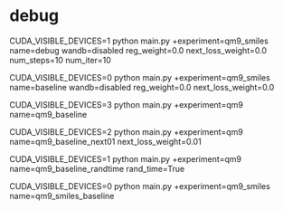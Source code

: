 # debug

CUDA_VISIBLE_DEVICES=1 python main.py +experiment=qm9_smiles name=debug wandb=disabled reg_weight=0.0 next_loss_weight=0.0 num_steps=10 num_iter=10


CUDA_VISIBLE_DEVICES=0 python main.py +experiment=qm9_smiles name=baseline wandb=disabled reg_weight=0.0 next_loss_weight=0.0


CUDA_VISIBLE_DEVICES=3 python main.py +experiment=qm9 name=qm9_baseline

CUDA_VISIBLE_DEVICES=2 python main.py +experiment=qm9 name=qm9_baseline_next01 next_loss_weight=0.01

CUDA_VISIBLE_DEVICES=1 python main.py +experiment=qm9 name=qm9_baseline_randtime rand_time=True

CUDA_VISIBLE_DEVICES=0 python main.py +experiment=qm9_smiles name=qm9_smiles_baseline




<!-- 
## 0803 Molecular debug



CUDA_VISIBLE_DEVICES=1 python main.py +experiment=qm9_smiles name=debug num_steps=10 num_iter=10 n_ipf=10 virtual_node=False

CUDA_VISIBLE_DEVICES=3 python main.py +experiment=qm9_smiles_less_transfer name=qm9less_01noise_5k_clip05_virtual num_steps=50 num_iter=5000 n_ipf=1000 virtual_node=True noise_level=0.1 grad_clip=0.5

CUDA_VISIBLE_DEVICES=1 python main.py +experiment=qm9_smiles_less_transfer name=qm9less_005noise_5k_clip05_virtual num_steps=50 num_iter=5000 n_ipf=1000 virtual_node=False noise_level=0.05 grad_clip=1.0 virtual_node=True

(TORUN) CUDA_VISIBLE_DEVICES=0 python main.py +experiment=qm9_smiles name=qm9_005noise_5k_clip05_virtual num_steps=50 num_iter=5000 n_ipf=1000 virtual_node=False noise_level=0.05 grad_clip=1.0 virtual_node=True

CUDA_VISIBLE_DEVICES=2 python main.py +experiment=qm9_smiles name=qm9_002noise_5k_clip05_3e4clean num_steps=50 num_iter=5000 n_ipf=1000 virtual_node=False noise_level=0.02 grad_clip=0.5 next_loss_weight=0.0003

CUDA_VISIBLE_DEVICES=1 python main.py +experiment=qm9_smiles name=qm9_002noise_5k_clip05_3e4clean_virtual num_steps=50 num_iter=5000 n_ipf=1000 virtual_node=True noise_level=0.02 grad_clip=0.5 next_loss_weight=0.0003

CUDA_VISIBLE_DEVICES=0 python main.py +experiment=qm9_smiles name=qm9_01noise_5k num_steps=50 num_iter=5000 n_ipf=1000 virtual_node=False noise_level=0.1

CUDA_VISIBLE_DEVICES=2 python main.py +experiment=qm9_smiles name=qm9_01noise_5k_clip01 num_steps=50 num_iter=5000 n_ipf=1000 virtual_node=False noise_level=0.1 grad_clip=0.1

CUDA_VISIBLE_DEVICES=1 python main.py +experiment=qm9_smiles name=qm9_01noise_5k_clip02 num_steps=50 num_iter=5000 n_ipf=1000 virtual_node=False noise_level=0.1 grad_clip=0.2

CUDA_VISIBLE_DEVICES=2 python main.py +experiment=qm9_smiles name=qm9_01noise_5k_clip05_vritual num_steps=50 num_iter=5000 n_ipf=1000 virtual_node=True noise_level=0.1 grad_clip=0.5

CUDA_VISIBLE_DEVICES=2 python main.py +experiment=qm9_smiles name=qm9_01noise_2k num_steps=50 num_iter=2000 n_ipf=1000 virtual_node=False noise_level=0.1

CUDA_VISIBLE_DEVICES=0 python main.py +experiment=qm9_smiles name=qm9_005noise_2k_virtual num_steps=50 num_iter=2000 n_ipf=1000 virtual_node=True noise_level=0.05

CUDA_VISIBLE_DEVICES=2 python main.py +experiment=qm9_smiles name=qm9_01noise_5k_clip2 num_steps=50 num_iter=5000 n_ipf=1000 virtual_node=False noise_level=0.1 grad_clip=2

CUDA_VISIBLE_DEVICES=1 python main.py +experiment=qm9_smiles name=qm9_01noise_5k_clip05 num_steps=50 num_iter=5000 n_ipf=1000 virtual_node=False noise_level=0.1 grad_clip=0.5

CUDA_VISIBLE_DEVICES=1 python main.py +experiment=qm9_smiles name=qm9_01noise_5k_3e5clean num_steps=50 num_iter=5000 n_ipf=1000 virtual_node=False noise_level=0.1 next_loss_weight=0.00003

CUDA_VISIBLE_DEVICES=2 python main.py +experiment=qm9_smiles name=qm9_01noise_5k_3e4clean num_steps=50 num_iter=5000 n_ipf=1000 virtual_node=False noise_level=0.1 next_loss_weight=0.0003

CUDA_VISIBLE_DEVICES=3 python main.py +experiment=qm9_smiles name=qm9_01noise_5k_virtual_clip num_steps=50 num_iter=5000 n_ipf=1000 virtual_node=True noise_level=0.1

## 0902 initial results

(*) CUDA_VISIBLE_DEVICES=0 python main.py +experiment=qm9_smiles test=true num_steps=50 virtual_node=True virtual_node=True forward_path=/home/yqin/coding/flow/DSBConnectivity/checkpoints/01noise_5k_clip1_virtual/net_f_92_4999.ckpt final_samples_to_generate=10000 name=test_01noise_5k_clip1_virtual_ipf92_10k_noema

(*) CUDA_VISIBLE_DEVICES=2 python main.py +experiment=qm9_smiles test=true num_steps=50 virtual_node=True virtual_node=True forward_path=/home/yqin/coding/flow/DSBConnectivity/checkpoints/01noise_5k_clip1_virtual/sample_net_f_92_4999.ckpt final_samples_to_generate=10000 name=test_01noise_5k_clip1_virtual_ipf92_10k

(*) CUDA_VISIBLE_DEVICES=2 python main.py +experiment=qm9_smiles test=true num_steps=50 virtual_node=True virtual_node=True forward_path=/home/yqin/coding/flow/DSBConnectivity/checkpoints/01noise_5k_clip1_virtual/sample_net_f_73_4999.ckpt final_samples_to_generate=10000 name=test_01noise_5k_clip1_virtual_ipf73_10k

(*) CUDA_VISIBLE_DEVICES=0 python main.py +experiment=qm9_smiles num_steps=50 virtual_node=False  test=True  forward_path=/home/yqin/coding/flow/DSBConnectivity/checkpoints/01noise_5k_clip05/sample_net_f_41_4999.ckpt final_samples_to_generate=10000 name=test_01noise_5k_clip05_ipf41_10k

(*) CUDA_VISIBLE_DEVICES=1 python main.py +experiment=qm9_smiles num_steps=50 virtual_node=False  test=True  forward_path=/home/yqin/coding/flow/DSBConnectivity/checkpoints/01noise_5k_clip05/sample_net_f_68_4999.ckpt final_samples_to_generate=10000 name=test_01noise_5k_clip05_ipf68_10k

CUDA_VISIBLE_DEVICES=1 python main.py +experiment=qm9_smiles test=true num_steps=50 virtual_node=True num_iter=10 n_ipf=10 virtual_node=True forward_path=/home/yqin/coding/flow/DSBConnectivity/checkpoints/01noise_5k_clip1_virtual/net_f_73_4999.ckpt final_samples_to_generate=10000 name=test_01noise_5k_clip1_virtual_10k

CUDA_VISIBLE_DEVICES=0 python main.py +experiment=qm9_smiles num_steps=50 num_iter=10 n_ipf=10 virtual_node=False test=True forward_path=/home/yqin/coding/flow/DSBConnectivity/checkpoints/01noise_5k_clip05/sample_net_f_68_4999.ckpt final_samples_to_generate=10000 name=test_01noise_5k_clip05_ipf68_10k

## 0904 other results - not better


CUDA_VISIBLE_DEVICES=0 python main.py +experiment=qm9_smiles num_steps=50 num_iter=10 n_ipf=10 virtual_node=False test=True forward_path=/home/yqin/coding/flow/DSBConnectivity/checkpoints/005noise_5k_clip05_virtual/sample_net_f_32_4999.ckpt final_samples_to_generate=30000 name=test32_005noise_5k_clip05_virtual_30k wandb=disabled virtual_node=True


CUDA_VISIBLE_DEVICES=1 python main.py +experiment=qm9_smiles num_steps=50 num_iter=10 n_ipf=10 virtual_node=False test=True forward_path=/home/yqin/coding/flow/DSBConnectivity/checkpoints/005noise_5k_clip1/sample_net_f_40_4999.ckpt final_samples_to_generate=30000 name=test40_005noise_5k_clip1_30k wandb=disabled


CUDA_VISIBLE_DEVICES=2 python main.py +experiment=qm9_smiles num_steps=50 num_iter=10 n_ipf=10 virtual_node=False test=True forward_path=/home/yqin/coding/flow/DSBConnectivity/checkpoints/005noise_5k_clip1/sample_net_f_57_4999.ckpt final_samples_to_generate=30000 name=test57_005noise_5k_clip1_30k wandb=disabled

## 0904 - plot the noise schedule

CUDA_VISIBLE_DEVICES=0 python main.py +experiment=qm9_smiles name=noise01_plot num_steps=50 num_iter=5000 n_ipf=1000 virtual_node=False noise_level=0.1

CUDA_VISIBLE_DEVICES=0 python main.py +experiment=qm9_smiles name=noise03_plot num_steps=50 num_iter=5000 n_ipf=1000 virtual_node=False noise_level=0.3

CUDA_VISIBLE_DEVICES=0 python main.py +experiment=qm9_smiles name=noise10_plots num_steps=50 num_iter=5000 n_ipf=1000 virtual_node=False noise_level=1.0

## 0904 - regularize the rate matrix output with x1

CUDA_VISIBLE_DEVICES=1 python main.py +experiment=qm9_smiles name=noise01_clip05_reg0 num_steps=50 num_iter=5000 n_ipf=1000 virtual_node=False noise_level=0.1 grad_clip=0.5 r1_weight=0.0

CUDA_VISIBLE_DEVICES=2 python main.py +experiment=qm9_smiles name=noise03_clip05_reg001 num_steps=50 num_iter=5000 n_ipf=1000 virtual_node=False noise_level=0.3 grad_clip=0.5 r1_weight=0.01

CUDA_VISIBLE_DEVICES=3 python main.py +experiment=qm9_smiles name=noise03_clip05_reg0 num_steps=50 num_iter=5000 n_ipf=1000 virtual_node=False noise_level=0.3 grad_clip=0.5 r1_weight=0.0

CUDA_VISIBLE_DEVICES=3 python main.py +experiment=qm9_smiles name=noise01_clip05_reg1e3 num_steps=50 num_iter=5000 n_ipf=1000 virtual_node=False noise_level=0.1 grad_clip=0.5 r1_weight=0.001  

CUDA_VISIBLE_DEVICES=1 python main.py +experiment=qm9_smiles name=noise01_clip05_reg1e2 num_steps=50 num_iter=5000 n_ipf=1000 virtual_node=False noise_level=0.1 grad_clip=0.5 r1_weight=0.01

## 0905 


CUDA_VISIBLE_DEVICES=2 python main.py +experiment=qm9_smiles name=noise01_clip05_regpredwithnorm1e2 num_steps=50 num_iter=5000 n_ipf=1000 virtual_node=False noise_level=0.1 grad_clip=0.5 r1_weight=0.01

CUDA_VISIBLE_DEVICES=2 python main.py +experiment=qm9_smiles name=noise01_clip05_regpredwithnorm1e4 num_steps=50 num_iter=5000 n_ipf=1000 virtual_node=False noise_level=0.1 grad_clip=0.5 r1_weight=0.0001

CUDA_VISIBLE_DEVICES=3 python main.py +experiment=qm9_smiles name=noise01_clip05_l1reg0 num_steps=50 num_iter=5000 n_ipf=1000 virtual_node=False noise_level=0.1 grad_clip=0.5 r1_weight=0.0

CUDA_VISIBLE_DEVICES=3 python main.py +experiment=qm9_smiles name=noise01_clip05_l1reg01 num_steps=50 num_iter=5000 n_ipf=1000 virtual_node=False noise_level=0.1 grad_clip=0.5 r1_weight=0.1

CUDA_VISIBLE_DEVICES=3 python main.py +experiment=qm9_smiles name=noise01_clip05_l1reg10 num_steps=50 num_iter=5000 n_ipf=1000 virtual_node=False noise_level=0.1 grad_clip=0.5 r1_weight=10

## 0908

CUDA_VISIBLE_DEVICES=1 python main.py +experiment=qm9_smiles name=noise01_clip05_l1reg01_edgeweight5 num_steps=50 num_iter=5000 n_ipf=1000 virtual_node=False noise_level=0.1 grad_clip=0.5 reg_weight=0.1 edge_weight=5.0

CUDA_VISIBLE_DEVICES=1 python main.py +experiment=qm9_smiles name=noise01_clip05_l1reg01_edgeweight3 num_steps=50 num_iter=5000 n_ipf=1000 virtual_node=False noise_level=0.1 grad_clip=0.5 reg_weight=0.1 edge_weight=3.0

CUDA_VISIBLE_DEVICES=1 python main.py +experiment=qm9_smiles name=noise01_clip05_l1reg01_edgeweight03 num_steps=50 num_iter=5000 n_ipf=1000 virtual_node=False noise_level=0.1 grad_clip=0.5 reg_weight=0.1 edge_weight=0.3

CUDA_VISIBLE_DEVICES=2 python main.py +experiment=qm9_smiles name=noise01_clip05_l1reg01_edgeweight3_virtual num_steps=50 num_iter=5000 n_ipf=1000 virtual_node=True noise_level=0.1 grad_clip=0.5 reg_weight=0.1 edge_weight=3.0

CUDA_VISIBLE_DEVICES=2 python main.py +experiment=qm9_smiles name=noise01_clip05_l05reg01_edgeweight3 num_steps=50 num_iter=5000 n_ipf=1000 virtual_node=False noise_level=0.1 grad_clip=0.5 reg_weight=0.1 edge_weight=3.0

CUDA_VISIBLE_DEVICES=3 python main.py +experiment=qm9_smiles name=noise01_clip05_l1reg02_edgeweight3 num_steps=50 num_iter=5000 n_ipf=1000 virtual_node=False noise_level=0.2 grad_clip=0.5 reg_weight=0.1 edge_weight=3.0

CUDA_VISIBLE_DEVICES=3 python main.py +experiment=qm9_smiles name=noise01_clip05_l1_5reg03_edgeweight3 num_steps=50 num_iter=5000 n_ipf=1000 virtual_node=False noise_level=0.2 grad_clip=0.5 reg_weight=0.1 edge_weight=3.0

CUDA_VISIBLE_DEVICES=3 python main.py +experiment=qm9_smiles name=noise01_clip05_l1reg005_edgeweight3 num_steps=50 num_iter=5000 n_ipf=1000 virtual_node=False noise_level=0.1 grad_clip=0.5 reg_weight=0.05 edge_weight=3.0

CUDA_VISIBLE_DEVICES=2 python main.py +experiment=qm9_smiles name=noise01_clip05_l1reg02_edgeweight3 num_steps=50 num_iter=5000 n_ipf=1000 virtual_node=False noise_level=0.1 grad_clip=0.5 reg_weight=0.2 edge_weight=3.0

## 0912

CUDA_VISIBLE_DEVICES=0 python main.py +experiment=qm9_smiles name=noise01_clip05_l1reg01_edgeweight5 num_steps=50 num_iter=5000 n_ipf=1000 virtual_node=False noise_level=0.1 grad_clip=0.5 reg_weight=0.1 edge_weight=5.0

CUDA_VISIBLE_DEVICES=0 python main.py +experiment=qm9_smiles name=noise01_clip05_l1reg01_edgeweight1 num_steps=50 num_iter=5000 n_ipf=1000 virtual_node=False noise_level=0.1 grad_clip=0.5 reg_weight=0.1 edge_weight=1.0

CUDA_VISIBLE_DEVICES=1 python main.py +experiment=qm9_smiles name=noise01_clip05_l1reg01_edgeweight1_virtual num_steps=50 num_iter=5000 n_ipf=1000 virtual_node=True noise_level=0.1 grad_clip=0.5 reg_weight=0.1 edge_weight=1.0

CUDA_VISIBLE_DEVICES=2 python main.py +experiment=qm9_smiles name=noise01_clip05_l1reg05_edgeweight1 num_steps=50 num_iter=5000 n_ipf=1000 noise_level=0.1 grad_clip=0.5 reg_weight=0.5 edge_weight=1.0

CUDA_VISIBLE_DEVICES=2 python main.py +experiment=qm9_smiles name=noise01_clip05_l1reg0_edgeweight1 num_steps=50 num_iter=5000 n_ipf=1000 noise_level=0.1 grad_clip=0.5 reg_weight=0. edge_weight=1.0

CUDA_VISIBLE_DEVICES=1 python main.py +experiment=qm9_smiles name=noise01_clip05_l1reg0_edgeweight1_clean1e3 num_steps=50 num_iter=5000 n_ipf=1000 noise_level=0.1 grad_clip=0.5 reg_weight=0.1 edge_weight=1.0 next_loss_weight=0.001

CUDA_VISIBLE_DEVICES=1 python main.py +experiment=qm9_smiles name=noise01_clip05_l1reg0_edgeweight1_clean1e5 num_steps=50 num_iter=5000 n_ipf=1000 noise_level=0.1 grad_clip=0.5 reg_weight=0.1 edge_weight=1.0 next_loss_weight=0.00001

CUDA_VISIBLE_DEVICES=3 python main.py +experiment=qm9_smiles name=noise003_clip05_l1reg01_edgeweight5 num_steps=50 num_iter=5000 n_ipf=1000 virtual_node=False noise_level=0.03 grad_clip=0.5 reg_weight=0.1 edge_weight=5.0

## QM9

CUDA_VISIBLE_DEVICES=2 python main.py dataset=qm9 model=gnn num_steps=50 num_iter=2000 n_ipf=1000 project_name=ce_loss_2k_Lr3_1e4CleanLossRegByT limit_dist=marginal_tf next_loss_weight=0.0001 lr=0.001


CUDA_VISIBLE_DEVICES=3 python main.py dataset=qm9 model=gnn num_steps=50 num_iter=5000 n_ipf=1000 project_name=ce_loss_5k_Lr3_1e4CleanLossRegByT limit_dist=marginal_tf next_loss_weight=0.0001 lr=0.001

CUDA_VISIBLE_DEVICES=3 python main.py dataset=qm9 model=gnn num_steps=10 num_iter=100 n_ipf=1000 project_name=debug_ce_loss_2k_Lr3_1e4CleanLossRegByT limit_dist=marginal_tf next_loss_weight=0.0001 lr=0.001

CUDA_VISIBLE_DEVICES=2 python main.py dataset=qm9 model=gnn num_steps=50 num_iter=2000 n_ipf=1000 project_name=ce_loss_2k_Lr3_1e4CleanLossRegByT limit_dist=marginal_tf next_loss_weight=0.0001 lr=0.001

CUDA_VISIBLE_DEVICES=0 python main.py dataset=qm9 model=gnn num_steps=50 num_iter=2000 n_ipf=1000 project_name=ce_loss_2k_Lr3_1e4CleanLossRegByT_BS8192 limit_dist=marginal_tf next_loss_weight=0.0001 lr=0.001 batch_size=8192 plot_npar=8192 batch_size=8192

## Molecular transfer

CUDA_VISIBLE_DEVICES=0 python main.py dataset=qm9 model=gnn num_steps=50 num_iter=2000 n_ipf=1000 project_name=REVERSEto2AUG_0LimitDist_EdgeLoss_FixNitialSample_ce_loss_2k_Lr3_1e4CleanLossRegByT limit_dist=marginal_tf next_loss_weight=0.0001 lr=0.001


CUDA_VISIBLE_DEVICES=0 python main.py dataset=qm9 model=gnn num_steps=50 num_iter=2000 n_ipf=1000 project_name=REVERSEto2AUG_0LimitDist_EdgeLoss_FixNitialSample_ce_loss_2k_Lr3_1e4CleanLossRegByT limit_dist=marginal_tf next_loss_weight=0.0001 lr=0.001


CUDA_VISIBLE_DEVICES=0 python main.py dataset=qm9 model=gnn num_steps=50 num_iter=2000 n_ipf=1000 project_name=REVERSEto2AUG_FixNitialSample_ce_loss_2k_Lr3_1e4CleanLossRegByT limit_dist=marginal_tf next_loss_weight=0.0001 lr=0.001

CUDA_VISIBLE_DEVICES=2 python main.py dataset=qm9 model=gnn num_steps=10 num_iter=10 n_ipf=10 project_name=debug limit_dist=marginal_tf next_loss_weight=0.0001 lr=0.001

CUDA_VISIBLE_DEVICES=0 python main.py dataset=qm9 model=gnn num_steps=50 num_iter=5000 n_ipf=1000 project_name=RECHECK_ce_loss_5k_Lr3_1e4CleanLossRegByT limit_dist=marginal_tf next_loss_weight=0.0001 lr=0.001

CUDA_VISIBLE_DEVICES=0 python main.py +experiment=qm9_smiles  num_steps=50 num_iter=5000 n_ipf=1000 project_name=ce_loss_5k_Lr3_1e4CleanLossRegByT_Virtual_UseEdgeLoss limit_dist=marginal_tf next_loss_weight=0.0001 lr=0.001 virtual_node=True

CUDA_VISIBLE_DEVICES=0 python main.py +experiment=qm9_smiles test=true num_steps=50 virtual_node=True num_iter=10 n_ipf=10 virtual_node=False forward_path=/home/yqin/coding/flow/DSBConnectivity/checkpoints/noise01_clip05_r1reg01/sample_net_f_133_4999.ckpt final_samples_to_generate=10000 name=01noise_5k_clip01_r1reg01_10k_133ckpt wandb=disabled

CUDA_VISIBLE_DEVICES=0 python main.py +experiment=qm9_smiles test=true num_steps=50 virtual_node=True num_iter=10 n_ipf=10 virtual_node=False forward_path=/home/yqin/coding/flow/DSBConnectivity/checkpoints/noise01_clip05_r1reg01/sample_net_f_86_4999.ckpt final_samples_to_generate=10000 name=01noise_5k_clip01_r1reg01_10k_86ckpt wandb=disabled

CUDA_VISIBLE_DEVICES=0 python main.py +experiment=qm9_smiles test=true num_steps=50 virtual_node=True num_iter=10 n_ipf=10 virtual_node=False forward_path=/home/yqin/coding/flow/DSBConnectivity/checkpoints/noise01_clip05_r1reg01/sample_net_f_40_4999.ckpt final_samples_to_generate=10000 name=01noise_5k_clip01_r1reg01_10k_40ckpt wandb=disabled

CUDA_VISIBLE_DEVICES=0 python main.py +experiment=qm9_smiles test=true num_steps=50 virtual_node=True num_iter=10 n_ipf=10 virtual_node=False forward_path=/home/yqin/coding/flow/DSBConnectivity/checkpoints/noise01_clip05_r1reg01/sample_net_f_20_4999.ckpt final_samples_to_generate=10000 name=01noise_5k_clip01_r1reg01_10k_20ckpt wandb=disabled

# QM9 smiles

CUDA_VISIBLE_DEVICES=2 python main.py +experiment=qm9_smiles name=qm9_01noise_noclean num_steps=50 num_iter=2000 n_ipf=1000 virtual_node=False noise_level=0.1 next_loss_weight=0.0 lr=0.001

CUDA_VISIBLE_DEVICES=2 python main.py +experiment=qm9_smiles name=debug num_steps=50 num_iter=1000 n_ipf=1000 virtual_node=False noise_level=0.1 next_loss_weight=0.0 lr=0.001

CUDA_VISIBLE_DEVICES=2 python main.py +experiment=qm9_smiles name=qm9_01noise_1e4cleancloss_edgeloss num_steps=50 num_iter=1000 n_ipf=1000 virtual_node=False noise_level=0.1 next_loss_weight=0.0001 lr=0.001

CUDA_VISIBLE_DEVICES=2 python main.py +experiment=qm9_smiles name=qm9_01noise_5k num_steps=50 num_iter=5000 n_ipf=1000 virtual_node=False noise_level=0.05 noise_level=0.1

CUDA_VISIBLE_DEVICES=0 python main.py +experiment=qm9_smiles name=qm9_005noise num_steps=50 num_iter=2000 n_ipf=1000 virtual_node=False noise_level=0.05 noise_level=0.05

CUDA_VISIBLE_DEVICES=0 python main.py +experiment=qm9_smiles name=qm9_01noise_3e4clean num_steps=50 num_iter=2000 n_ipf=1000 virtual_node=False noise_level=0.1 next_loss_weight=0.0003

CUDA_VISIBLE_DEVICES=1 python main.py +experiment=qm9_smiles name=qm9_01noise_virtual num_steps=50 num_iter=2000 n_ipf=1000 virtual_node=False noise_level=0.1 virtual_node=True

CUDA_VISIBLE_DEVICES=3 python main.py +experiment=qm9_smiles name=qm9_01noise_3e5clean num_steps=50 num_iter=2000 n_ipf=1000 virtual_node=False noise_level=0.1 next_loss_weight=0.00003

CUDA_VISIBLE_DEVICES=3 python main.py +experiment=qm9_smiles name=debug num_steps=50 num_iter=20 n_ipf=1000 virtual_node=False noise_level=0.1 next_loss_weight=0.00003

## SBM

CUDA_VISIBLE_DEVICES=3 python main.py main.py dataset=sbm_split model=gnn num_steps=50 num_iter=5000 n_ipf=1000 project_name=ce_loss_5k_Lr3_1e4CleanLossRegByT limit_dist=marginal_tf next_loss_weight=0.0001 lr=0.001


CUDA_VISIBLE_DEVICES=3 python main.py main.py dataset=sbm_split model=gnn num_steps=50 num_iter=50 n_ipf=1000 project_name=ce_loss_5k_Lr3_1e4CleanLossRegByT limit_dist=marginal_tf next_loss_weight=0.0001 lr=0.001


CUDA_VISIBLE_DEVICES=3 python main.py main.py dataset=sbm_large_to_small model=gnn num_steps=50 num_iter=5000 n_ipf=1000 project_name=ce_loss_5k_Lr3_1e4CleanLossRegByT limit_dist=marginal_tf next_loss_weight=0.0001 lr=0.001

# test
CUDA_VISIBLE_DEVICES=0 python main.py +experiment=qm9_smiles wandb=disabled test=True forward_path=/home/yqin/coding/flow/DSBConnectivity/checkpoints/noise_01_5k_clipping/sample_net_f_51_4999.ckpt dataset.batch_size=2048 final_samples_to_generate=10000 name=qm9_01noise_test_1k

<!-- # comm20

CUDA_VISIBLE_DEVICES=3 python main.py dataset=comm20 model=gnn num_iter=5000 num_steps=50 n_ipf=30

CUDA_VISIBLE_DEVICES=3 python main.py dataset=comm20 model=gnn num_iter=10000 project_name=comm20 project_name=100steps num_steps


CUDA_VISIBLE_DEVICES=1 python main.py dataset=comm20 model=gnn num_iter=10000 project_name=comm20 project_name=marginal

CUDA_VISIBLE_DEVICES=1 python main.py dataset=comm20 model=gnn num_iter=2000 dataset.datadir=comm20_single project_name=overfit_single

CUDA_VISIBLE_DEVICES=1 python main.py dataset=comm20 model=gnn num_iter=100 dataset.datadir=comm20_single project_name=debug wandb=disabled

CUDA_VISIBLE_DEVICES=0 python main.py dataset=comm20 model=gnn num_iter=500 dataset.datadir=comm20_mini project_name=mini_debug wandb=disabled

# sbm - transfer learning

CUDA_VISIBLE_DEVICES=0 python main.py  dataset=sbm_transfer model=gnn num_steps=50 num_iter=5000 n_ipf=40 project_name=sbm_transfer

CUDA_VISIBLE_DEVICES=3 python main.py  dataset=sbm_transfer model=gnn num_steps=50 num_iter=5000 n_ipf=20 project_name=sbm_transfer_useprevnet

CUDA_VISIBLE_DEVICES=1 python main.py  dataset=sbm_transfer_less model=gnn num_steps=50 num_iter=5000 n_ipf=30 project_name=sbm_3_to_2 limit_dist=marginal_tf

CUDA_VISIBLE_DEVICES=3 python main.py  dataset=sbm_transfer_less2 model=gnn num_steps=50 num_iter=5000 n_ipf=30 project_name=sbm_2_to_3 limit_dist=marginal_tf

CUDA_VISIBLE_DEVICES=1 python main.py  dataset=sbm_transfer_less model=gnn num_steps=50 num_iter=5000 n_ipf=30 project_name=sbm_3_to_2_cos limit_dist=marginal_tf

CUDA_VISIBLE_DEVICES=1 python main.py  dataset=sbm_transfer_less model=gnn num_steps=50 num_iter=5000 n_ipf=40 project_name=sbm_transfer_less limit_dist=marginal_tf


CUDA_VISIBLE_DEVICES=1 python main.py  dataset=sbm_transfer model=gnn num_steps=50 num_iter=100 n_ipf=20 project_name=debug

# sbm split

CUDA_VISIBLE_DEVICES=1 python main.py  dataset=sbm_split model=gnn num_steps=50 num_iter=5000 n_ipf=30 project_name=sbm_new_split_veryfew_noise limit_dist=marginal_tf

CUDA_VISIBLE_DEVICES=0 python main.py  dataset=sbm_split model=gnn num_steps=50 num_iter=5000 n_ipf=30 project_name=sbm_new_split limit_dist=marginal_tf

CUDA_VISIBLE_DEVICES=1 python main.py  dataset=sbm_split model=gnn num_steps=50 num_iter=5000 n_ipf=30 project_name=sbm_split_shuffle limit_dist=marginal_tf

CUDA_VISIBLE_DEVICES=1 python main.py  dataset=sbm_split model=gnn num_steps=50 num_iter=5000 n_ipf=30 project_name=sbm_split_shuffle_posenc limit_dist=marginal_tf model.positional_encoding=True

CUDA_VISIBLE_DEVICES=2 python main.py  dataset=sbm_split model=gnn num_steps=50 num_iter=5000 n_ipf=30 project_name=sbm_split_shuffle limit_dist=marginal_tf


CUDA_VISIBLE_DEVICES=1 python main.py  dataset=sbm_split_reverse model=gnn num_steps=50 num_iter=2000 n_ipf=1000 project_name=REVERSE_ce_loss_less_noise limit_dist=marginal_tf


CUDA_VISIBLE_DEVICES=2 python main.py  dataset=sbm_split_reverse model=gnn num_steps=50 num_iter=5000 n_ipf=1000 project_name=REVERSE_ce_loss_less_noise_5k limit_dist=marginal_tf


CUDA_VISIBLE_DEVICES=0 python main.py  dataset=sbm_split model=gnn num_steps=50 num_iter=5000 n_ipf=1000 project_name=ce_loss_less_noise_5k limit_dist=marginal_tf

CUDA_VISIBLE_DEVICES=3 python main.py  dataset=sbm_split model=gnn num_steps=50 num_iter=2000 n_ipf=1000 project_name=ce_loss_2k limit_dist=marginal_tf

CUDA_VISIBLE_DEVICES=2 python main.py  dataset=sbm_split model=gnn num_steps=50 num_iter=2000 n_ipf=1000 project_name=ce_loss_2k_3noise limit_dist=marginal_tf

CUDA_VISIBLE_DEVICES=2 python main.py  dataset=sbm_split model=gnn num_steps=50 num_iter=2000 n_ipf=1000 project_name=ce_loss_2k_32noise limit_dist=marginal_tf next_loss_weight=0.1

CUDA_VISIBLE_DEVICES=0 python main.py  dataset=sbm_split_small model=gnn num_steps=100 num_iter=2000 n_ipf=1000 project_name=SMALL_ce_loss_less_noise_2k limit_dist=marginal_tf

CUDA_VISIBLE_DEVICES=3 python main.py  dataset=sbm_split_more model=gnn num_steps=100 num_iter=5000 n_ipf=1000 project_name=MORE_ce_loss_less_noise_5k_LessLrF limit_dist=marginal_tf

CUDA_VISIBLE_DEVICES=2 python main.py  dataset=sbm_split model=gnn num_steps=50 num_iter=2000 n_ipf=1000 project_name=ce_loss_2k_1e3CleanLoss limit_dist=marginal_tf


CUDA_VISIBLE_DEVICES=0 python main.py  dataset=sbm_split model=gnn num_steps=50 num_iter=2000 n_ipf=1000 project_name=ce_loss_2k_1e2CleanLoss_reverseT limit_dist=marginal_tf next_loss_weight=0.01

CUDA_VISIBLE_DEVICES=1 python main.py  dataset=sbm_split model=gnn num_steps=200 num_iter=2000 n_ipf=1000 project_name=ce_loss_2k_1e3CleanLoss_DecLR limit_dist=marginal_tf next_loss_weight=0.001

CUDA_VISIBLE_DEVICES=1 python main.py  dataset=sbm_split model=gnn num_steps=200 num_iter=2000 n_ipf=1000 project_name=ce_loss_2k_1e3CleanLoss_LessLrF limit_dist=marginal_tf next_loss_weight=0.001

CUDA_VISIBLE_DEVICES=1 python main.py  dataset=sbm_split model=gnn num_steps=200 num_iter=2000 n_ipf=1000 project_name=ce_loss_2k_1e3CleanLoss_Lr1e5 limit_dist=marginal_tf next_loss_weight=0.001 lr=0.00001


CUDA_VISIBLE_DEVICES=3 python main.py  dataset=sbm_split_more model=gnn num_steps=200 num_iter=2000 n_ipf=1000 project_name=MORE_ce_loss_2k_1e3CleanLoss_Lr1e5 limit_dist=marginal_tf next_loss_weight=0.001 lr=0.00001


CUDA_VISIBLE_DEVICES=0 python main.py  dataset=sbm_split model=gnn num_steps=200 num_iter=2000 n_ipf=1000 project_name=ce_loss_2k_1e3CleanLoss limit_dist=marginal_tf next_loss_weight=0.001


CUDA_VISIBLE_DEVICES=0 python main.py  dataset=sbm_split_more model=gnn num_steps=200 num_iter=2000 n_ipf=1000 project_name=MORE_ce_loss_2k_1e3CleanLoss_Lr1e4 limit_dist=marginal_tf next_loss_weight=0.001 lr=0.0001


CUDA_VISIBLE_DEVICES=0 python main.py  dataset=sbm_split model=gnn num_steps=50 num_iter=2000 n_ipf=1000 project_name=ce_loss_2k_1e3CleanLoss_TryAGAIN limit_dist=marginal_tf next_loss_weight=0.001


CUDA_VISIBLE_DEVICES=3 python main.py  dataset=sbm_split model=gnn num_steps=50 num_iter=5000 n_ipf=1000 project_name=ce_loss_5k_1e3CleanLoss_Lr3 limit_dist=marginal_tf next_loss_weight=0.001 lr=0.001

CUDA_VISIBLE_DEVICES=3 python main.py  dataset=sbm_split model=gnn num_steps=50 num_iter=5000 n_ipf=1000 project_name=ce_loss_5k_1e3CleanLoss_Lr5 limit_dist=marginal_tf next_loss_weight=0.001 lr=0.00001


CUDA_VISIBLE_DEVICES=3 python main.py  dataset=sbm_split model=gnn num_steps=50 num_iter=5000 n_ipf=1000 project_name=ce_loss_5k_1e3CleanLoss_Lr4Lr5 limit_dist=marginal_tf next_loss_weight=0.001 lr=0.00001


CUDA_VISIBLE_DEVICES=0 python main.py  dataset=sbm_split model=gnn num_steps=50 num_iter=5000 n_ipf=1000 project_name=ce_loss_5k_1e3CleanLoss_FLr4BLr5 limit_dist=marginal_tf next_loss_weight=0.001 lr=0.00001




CUDA_VISIBLE_DEVICES=3 python main.py  dataset=sbm_split model=gnn num_steps=50 num_iter=5000 n_ipf=1000 project_name=ce_loss_5k_1e5CleanLossRegByT limit_dist=marginal_tf next_loss_weight=0.00001 lr=0.00001



CUDA_VISIBLE_DEVICES=1 python main.py dataset=sbm_split model=gnn num_steps=50 num_iter=5000 n_ipf=1000 project_name=ce_loss_5k_0CleanLoss_Baseline_ReverseMetrics limit_dist=marginal_tf next_loss_weight=0.0


CUDA_VISIBLE_DEVICES=1 python main.py dataset=sbm_split model=gnn num_steps=50 num_iter=5000 n_ipf=1000 project_name=ce_loss_5k_0CleanLoss_Baseline_ReverseMetrics limit_dist=marginal_tf next_loss_weight=0.0



CUDA_VISIBLE_DEVICES=1 python main.py dataset=sbm_split model=gnn num_steps=50 num_iter=50 n_ipf=1000 project_name=ce_loss_debug limit_dist=marginal_tf next_loss_weight=0.0




CUDA_VISIBLE_DEVICES=1 python main.py  dataset=sbm_split model=gnn num_steps=50 num_iter=5000 n_ipf=1000 project_name=ce_loss_5k_1e3CleanLoss limit_dist=marginal_tf next_loss_weight=0.001


CUDA_VISIBLE_DEVICES=3 python main.py  dataset=sbm_split model=gnn num_steps=50 num_iter=5000 n_ipf=1000 project_name=ce_loss_5k_Lr3_1e4CleanLossRegByT limit_dist=marginal_tf next_loss_weight=0.0001 lr=0.001

CUDA_VISIBLE_DEVICES=2 python main.py dataset=sbm_split model=gnn num_steps=50 num_iter=2000 n_ipf=1000 project_name=ce_loss_2k_Lr3 limit_dist=marginal_tf next_loss_weight=0.0 lr=0.001


CUDA_VISIBLE_DEVICES=1 python main.py dataset=sbm_split model=gnn num_steps=50 num_iter=2000 n_ipf=1000 project_name=ce_loss_2k_Lr3_1e4CleanLossRegByT limit_dist=marginal_tf next_loss_weight=0.0001 lr=0.001

CUDA_VISIBLE_DEVICES=3 python3 main.py dataset=sbm_split model=gnn num_steps=50 num_iter=5000 n_ipf=1000 project_name=sbm_split_best_test_graphs limit_dist=marginal_tf next_loss_weight=0.0001 lr=0.001


CUDA_VISIBLE_DEVICES=3 python3 main.py dataset=planar_edge_remove model=gnn num_steps=50 num_iter=5000 n_ipf=30 project_name=fixed_degree_clw0.0001_lr0.001 limit_dist=marginal_tf next_loss_weight=0.0001 lr=0.001

CUDA_VISIBLE_DEVICES=7 python3 main.py dataset=planar_edge_add model=gnn num_steps=50 num_iter=5000 n_ipf=30 project_name=fixed_shortest_path_clw0.0001_lr0.001 limit_dist=marginal_tf next_loss_weight=0.0001 lr=0.001 -->
